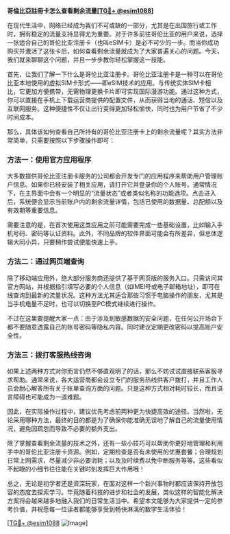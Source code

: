 **哥倫比亞註冊卡怎么查看剩余流量[[TG💪+ @esim1088](https://t.me/s/esim1088)]**

在现代生活中，网络已经成为我们不可或缺的一部分，尤其是在出国旅行或工作时，拥有稳定的流量支持显得尤为重要。对于许多前往哥伦比亚的用户来说，选择一张适合自己的哥伦比亚注册卡（也叫eSIM卡）是必不可少的一步。而当你成功购买并激活了这张卡后，如何查看剩余流量就成为了大家普遍关心的问题。今天，我们就来聊聊这个问题，并且一步步教你轻松掌握这一技能。

首先，让我们了解一下什么是哥伦比亚注册卡。哥伦比亚注册卡是一种可以在哥伦比亚本地使用的虚拟SIM卡形式——即eSIM技术的应用。与传统实体SIM卡相比，它更加方便携带，无需物理更换卡片即可实现国际漫游功能。通过这种方式，你可以直接在手机上下载运营商提供的配置文件，从而获得当地的通话、短信以及互联网服务。这种便捷性不仅让出行变得更加轻松愉快，同时也为用户节省了不少时间成本。

那么，具体该如何查看自己所持有的哥伦比亚注册卡上的剩余流量呢？其实方法非常简单，只需要按照以下步骤操作即可：

### 方法一：使用官方应用程序

大多数提供哥伦比亚注册卡服务的公司都会开发专门的应用程序来帮助用户管理账户信息。如果你已经安装了相关应用，请打开它并登录你的个人账号。通常情况下，在主界面中会有一个明显的“流量状态”或者类似名称的功能选项。点击进入后，系统便会显示当前账户内的剩余流量详情，包括已使用的数据量、总配额以及有效期等重要信息。

需要注意的是，在首次使用这类应用之前可能需要完成一些基础设置，比如输入手机号码、密码等认证资料。此外，不同品牌的软件界面可能会有所差异，但总体逻辑大同小异，只要稍作尝试便能快速上手。

### 方法二：通过网页端查询

除了移动端应用外，绝大部分服务商还提供了基于网页版的服务入口。只需访问其官方网站，并根据指引填写必要的个人信息（如IMEI号或电子邮箱地址），即可在线查询到最新的流量状况。这种方法尤其适合那些习惯于电脑操作的朋友，尤其是当手机电量不足时，也可以切换至PC模式继续进行操作。

不过在这里要提醒大家一点：由于涉及到敏感数据的安全问题，在任何公开场合下都不要随意透露自己的账号密码等隐私内容。同时建议定期更改密码以提高账户安全性。

### 方法三：拨打客服热线咨询

如果上述两种方式对你而言仍然不够直观明了的话，那么不妨试试直接联系客服寻求帮助。通常来说，各大运营商都会设立专门的服务热线供客户拨打，并且工作人员会耐心解答所有关于账单查询方面的问题。只是这种方式相对耗时较长，而且语言障碍也可能成为一道难题。

因此，在实际操作过程中，建议优先考虑前两种更为快捷高效的途径。当然啦，无论采用哪种方法，最终的目的都是为了确保你能准确无误地了解自己的流量使用情况，避免因疏忽而导致不必要的额外支出。

除了掌握查看剩余流量的技术之外，还有一些小技巧可以帮助你更好地管理和利用手中的哥伦比亚注册卡资源。例如，定期检查是否有未使用的优惠套餐；合理规划日常上网需求，尽量减少非必要消耗；以及及时续费以免中断服务等等。这些看似不起眼的小细节往往能在关键时刻发挥巨大作用哦！

总之，无论是初学者还是资深玩家，在面对这样一个新兴事物时都应该保持开放包容的态度去探索学习。毕竟随着科技的进步和社会的发展，类似这样的智能化解决方案将会越来越多地融入我们的日常生活当中。希望本文能够为大家提供一定的参考价值，并祝愿每一位读者都能够享受到畅快淋漓的数字生活体验！

[[TG💪+ @esim1088](https://t.me/s/esim1088) ![Image](https://i.postimg.cc/4NQfJmqS/Snipaste-2025-05-13-00-14-12.png)]